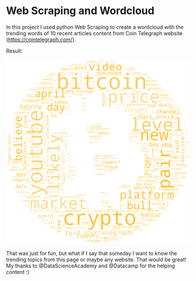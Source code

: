 # Web Scraping and Wordcloud

In this project I used python Web Scraping to create a wordcloud with the trending words of 10 recent articles content from Coin Telegraph website (https://cointelegraph.com/).

Result:

![Bitcoin Wordcloud](bitcoin_wordcloud.png)

That was just for fun, but what if I say that someday I want to know the trending topics from this page or maybe any website. That would be great! My thanks to @DataScienceAcademy and @Datacamp for the helping content :)
